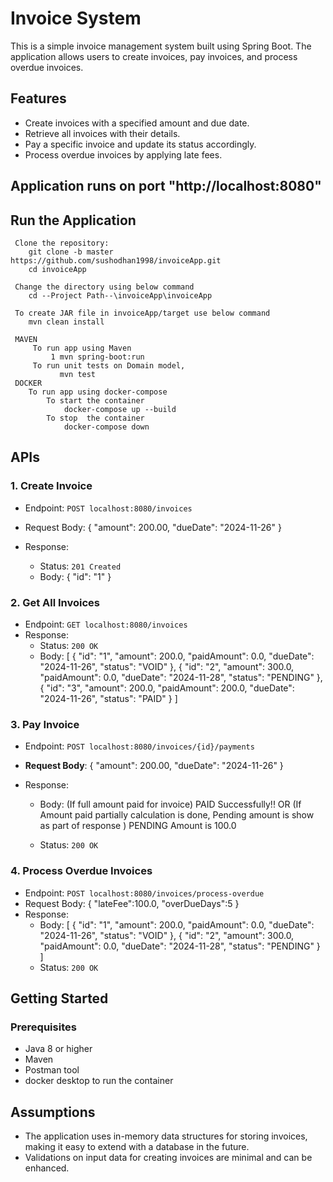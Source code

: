 # Invoice System

This is a simple invoice management system built using Spring Boot. The application allows users to create invoices, pay invoices, and process overdue invoices.

## Features

- Create invoices with a specified amount and due date.
- Retrieve all invoices with their details.
- Pay a specific invoice and update its status accordingly.
- Process overdue invoices by applying late fees.


## Application runs on port "http://localhost:8080"

## Run the Application

     Clone the repository:
        git clone -b master https://github.com/sushodhan1998/invoiceApp.git
        cd invoiceApp

     Change the directory using below command
        cd --Project Path--\invoiceApp\invoiceApp

     To create JAR file in invoiceApp/target use below command
        mvn clean install

     MAVEN
         To run app using Maven
             1 mvn spring-boot:run
         To run unit tests on Domain model,
               mvn test
     DOCKER
        To run app using docker-compose
            To start the container
                docker-compose up --build
            To stop  the container
                docker-compose down

## APIs

### 1. Create Invoice

- Endpoint: `POST localhost:8080/invoices`
- Request Body:
  {
  "amount": 200.00,
  "dueDate": "2024-11-26"
  }

- Response:
  - Status: `201 Created`
  - Body:
  {
      "id": "1"
  }

### 2. Get All Invoices

- Endpoint: `GET localhost:8080/invoices`
- Response:
  - Status: `200 OK`
  - Body:
  [
      {
          "id": "1",
          "amount": 200.0,
          "paidAmount": 0.0,
          "dueDate": "2024-11-26",
          "status": "VOID"
      },
      {
          "id": "2",
          "amount": 300.0,
          "paidAmount": 0.0,
          "dueDate": "2024-11-28",
          "status": "PENDING"
      },
      {
          "id": "3",
          "amount": 200.0,
          "paidAmount": 200.0,
          "dueDate": "2024-11-26",
          "status": "PAID"
      }
  ]


### 3. Pay Invoice

- Endpoint: `POST localhost:8080/invoices/{id}/payments`
- **Request Body**:
  {
  "amount": 200.00,
  "dueDate": "2024-11-26"
  }

- Response:
    - Body:
    (If full amount paid for invoice)
                     PAID Successfully!!
                            OR
    (If Amount paid partially calculation is done, Pending amount is show as part of response )
                    PENDING Amount is  100.0

  - Status: `200 OK`

### 4. Process Overdue Invoices

- Endpoint: `POST localhost:8080/invoices/process-overdue`
- Request Body:
  {
      "lateFee":100.0,
      "overDueDays":5
  }
- Response:
  - Body:
    [
        {
            "id": "1",
            "amount": 200.0,
            "paidAmount": 0.0,
            "dueDate": "2024-11-26",
            "status": "VOID"
        },
        {
            "id": "2",
            "amount": 300.0,
            "paidAmount": 0.0,
            "dueDate": "2024-11-28",
            "status": "PENDING"
        }
    ]
  - Status: `200 OK`

## Getting Started

### Prerequisites

- Java 8 or higher
- Maven
- Postman tool
- docker desktop to run the container

## Assumptions

- The application uses in-memory data structures for storing invoices, making it easy to extend with a database in the future.
- Validations on input data for creating invoices are minimal and can be enhanced.
